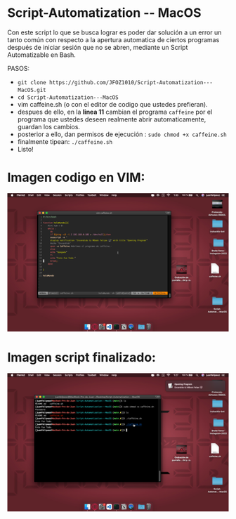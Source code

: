 # Script-Automatization -- MacOS
Con este script lo que se busca lograr es poder dar solución a un error un tanto común con respecto a la apertura automatica de ciertos programas después de iniciar sesión que no se abren, mediante un Script Automatizable en Bash. 

PASOS: 
* `git clone https://github.com/JFOZ1010/Script-Automatization---MacOS.git`
* `cd Script-Automatization---MacOS`
* vim caffeine.sh (o con el editor de codigo que ustedes prefieran). 
* despues de ello, en la **linea 11** cambian el programa `caffeine` por el programa que ustedes deseen realmente abrir automaticamente, guardan los cambios.
* posterior a ello, dan permisos de ejecución : `sudo chmod +x caffeine.sh` 
* finalmente tipean: `./caffeine.sh`
* Listo! 
# **Imagen codigo en VIM:**
![Image text](https://github.com/JFOZ1010/Script-Automatization---MacOS/blob/main/code.png)

# Imagen script finalizado:
![Image text](https://github.com/JFOZ1010/Script-Automatization---MacOS/blob/main/image.png)
